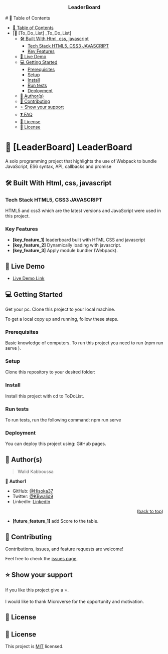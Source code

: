 <a name="LeaderBoard"></a>
<div align="center">
  <br/>
  <h3><b>LeaderBoard</b></h3>
</div>
# 📗 Table of Contents

- [📗 Table of Contents](#-table-of-contents)
- [📖 \[To_Do_List] \_To\_Do\_List]
  - [🛠 Built With Html, css, javascript](#-built-with-html-css-javascript)
    - [Tech Stack HTML5, CSS3 JAVASCRIPT](#tech-stack-html5-css3-javascript)
    - [Key Features ](#key-features-)
  - [🚀 Live Demo ](#-live-demo-)
  - [💻 Getting Started ](#-getting-started-)
    - [Prerequisites](#prerequisites)
    - [Setup](#setup)
    - [Install](#install)
    - [Run tests](#run-tests)
    - [Deployment](#deployment)
  - [👥 Author(s) ](#-authors-)
  - [🤝 Contributing ](#-contributing-)
  - [⭐️ Show your support ](#️-show-your-support-)
  - [❓ FAQ ](#-faq-)
  - [📝 License ](#-license-)
  - [📝 License](#-license)

# 📖 [LeaderBoard] <a name="LeaderBoard">LeaderBoard</a>

A solo programming project that highlights the use of Webpack to bundle JavaScript, ES6 syntax, API, callbacks and promise

## 🛠 Built With <a name="built-with">Html, css, javascript</a>

### Tech Stack <a name="tech-stack">HTML5, CSS3 JAVASCRIPT</a>

HTML5 and css3 which are the latest versions and JavaScript were used in this project.

<!-- Features -->

### Key Features <a name="key-features"></a>

- **[key_feature_1]** leaderboard built with HTML CSS and javascript 
- **[key_feature_2]** Dynamically loading with javascript.
- **[key_feature_3]** Apply module bundler (Webpack).

<!-- LIVE DEMO -->

## 🚀 Live Demo <a name="live-demo"></a>

- [Live Demo Link](https://hisoka37.github.io/To-DO-List/build/)

<!-- GETTING STARTED -->

## 💻 Getting Started <a name="getting-started"></a>

 Get your pc.
 Clone this project to your local machine. 

To get a local copy up and running, follow these steps.

### Prerequisites
Basic knowledge of computers. To run this project you need to run (npm run serve ).

### Setup

Clone this repository to your desired folder:


### Install

Install this project with cd to ToDoList.

### Run tests

To run tests, run the following command:
npm run serve  


### Deployment

You can deploy this project using: GitHub pages.

<!-- AUTHORS -->

## 👥 Author(s) <a name="authors"></a>

> Walid Kabboussa

👤 **Author1**

- GitHub: [@Hisoka37](https://github.com/Hisoka37)
- Twitter: [@KBwalid9](https://twitter.com/KBwalid9)
- LinkedIn: [LinkedIn](https://www.linkedin.com/in/walidkb/)


<p align="right">(<a href="#readme-top">back to top</a>)</p>

- **[future_feature_1]**  add Score to the table.


<!-- CONTRIBUTING -->

## 🤝 Contributing <a name="contributing"></a>

Contributions, issues, and feature requests are welcome!

Feel free to check the [issues page](https://github.com/Hisoka37/To_Do_List).

<!-- SUPPORT -->

## ⭐️ Show your support <a name="support"></a>

If you like this project give a ⭐️.


<!-- ACKNOWLEDGEMENTS -->

I would like to thank  Microverse for the opportunity and motivation.

<!-- FAQ (optional) -->





<!-- LICENSE -->

## 📝 License <a name="license"></a>

## 📝 License

This project is [MIT](./LICENSE) licensed.
